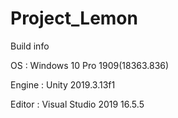 # Project_Lemon

Build info

OS : Windows 10 Pro 1909(18363.836)

Engine : Unity 2019.3.13f1

Editor : Visual Studio 2019 16.5.5
